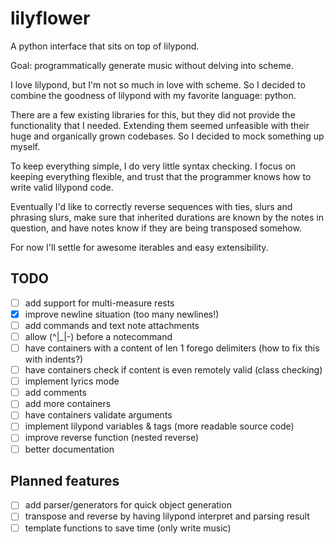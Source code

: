 # lilyflower
A python interface that sits on top of lilypond.

Goal: programmatically generate music without delving into scheme.

I love lilypond, but I'm not so much in love with scheme. So I decided to
combine the goodness of lilypond with my favorite language: python.

There are a few existing libraries for this, but they did not provide
the functionality that I needed. Extending them seemed unfeasible with
their huge and organically grown codebases. So I decided to mock something
up myself.

To keep everything simple, I do very little syntax checking. I focus
on keeping everything flexible, and trust that the programmer knows
how to write valid lilypond code.

Eventually I'd like to correctly reverse sequences with ties, slurs and
phrasing slurs, make sure that inherited durations are known by the notes
in question, and have notes know if they are being transposed somehow.

For now I'll settle for awesome iterables and easy extensibility.

## TODO
- [ ] add support for multi-measure rests
- [x] improve newline situation (too many newlines!)
- [ ] add commands and text note attachments
- [ ] allow (^|\_|-) before a notecommand
- [ ] have containers with a content of len 1 forego delimiters (how to fix this with indents?)
- [ ] have containers check if content is even remotely valid (class checking)
- [ ] implement lyrics mode
- [ ] add comments
- [ ] add more containers
- [ ] have containers validate arguments
- [ ] implement lilypond variables & tags (more readable source code)
- [ ] improve reverse function (nested reverse)
- [ ] better documentation

## Planned features
- [ ] add parser/generators for quick object generation
- [ ] transpose and reverse by having lilypond interpret and parsing result
- [ ] template functions to save time (only write music)
